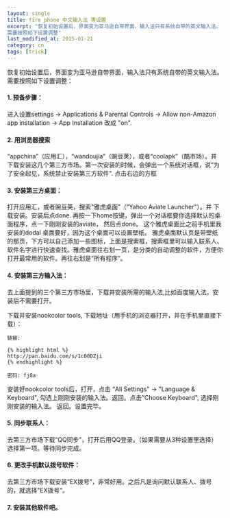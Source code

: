 ```yaml
---
layout: single
title: fire phone 中文输入法 等设置
excerpt: "恢复初始设置后，界面变为亚马逊自带界面，输入法只有系统自带的英文输入法。
需要按照如下设置调整"
last_modified_at: 2015-01-21
category: cn
tags: [trick]
---
```

恢复初始设置后，界面变为亚马逊自带界面，输入法只有系统自带的英文输入法。
需要按照如下设置调整：

#### 1. 预备步骤：

进入设置settings -> Applications & Parental Controls -> Allow non-Amazon app installation -> App Installation 改成 "on".

#### 2. 用浏览器搜索

“appchina”（应用汇），“wandoujia”（豌豆荚），或者“coolapk”（酷市场）。并下载安装这几个第三方市场。第一次安装的时候，会弹出一个系统对话框，说“为了安全起见，系统禁止安装第三方软件". 点击右边的方框

#### 3. 安装第三方桌面：

打开应用汇，或者豌豆荚，搜索"雅虎桌面”（“Yahoo Aviate Launcher"）。并 下载安装。安装后点done.  再按一下home按键，弹出一个对话框要你选择默认的桌面程序，点一下刚刚安装的aviate， 然后点done。
这个雅虎桌面比之前手机里我安装的dodal 桌面要好，因为这个桌面可以设置壁纸。
雅虎桌面默认页是带壁纸的那页，下方可以自己添加一些图标，上面是搜索框，搜索框里可以输入联系人、软件名字进行快速查找。雅虎桌面往右划一页，是分类的自动调整的软件，方便你打开最常用的软件。再往右划是“所有程序”。

#### 4. 安装第三方输入法：

去上面提到的三个第三方市场里，下载并安装所需的输入法,比如百度输入法。安装后不需要打开。

下载并安装nookcolor tools, 下载地址（用手机的浏览器打开，并在手机里直接下载）：

	链接: 

	{% highlight html %}
	http://pan.baidu.com/s/1c00DZji
	{% endhighlight %} 

	密码: fj8a

安装好nookcolor tools后，打开，点击 “All Settings" -> "Language & Keyboard", 勾选上刚刚安装的输入法。返回。点击”Choose Keyboard", 选择刚刚安装的输入法。
	返回。设置完毕。

#### 5. 同步联系人：

去第三方市场下载“QQ同步”，打开后用QQ登录。（如果需要从3种设置里选择）选择第一项。等待同步完成。

#### 6. 更改手机默认拨号软件：

去第三方市场下载安装“EX拨号”，非常好用。之后凡是询问默认联系人、拨号的，就选择"EX拨号“。

#### 7. 安装其他软件吧。
